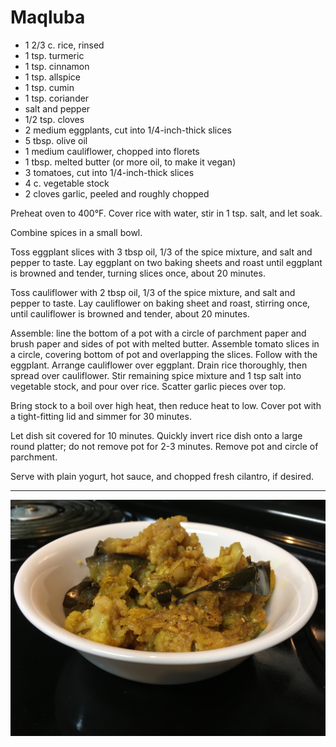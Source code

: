 # Maqluba

- 1 2/3 c. rice, rinsed
- 1 tsp. turmeric
- 1 tsp. cinnamon
- 1 tsp. allspice
- 1 tsp. cumin
- 1 tsp. coriander
- salt and pepper
- 1/2 tsp. cloves
- 2 medium eggplants, cut into 1/4-inch-thick slices
- 5 tbsp. olive oil
- 1 medium cauliflower, chopped into florets
- 1 tbsp. melted butter (or more oil, to make it vegan)
- 3 tomatoes, cut into 1/4-inch-thick slices
- 4 c. vegetable stock
- 2 cloves garlic, peeled and roughly chopped

Preheat oven to 400°F. Cover rice with water, stir in 1 tsp. salt, and let soak.

Combine spices in a small bowl.

Toss eggplant slices with 3 tbsp oil, 1/3 of the spice mixture, and salt and
pepper to taste. Lay eggplant on two baking sheets and roast until eggplant is
browned and tender, turning slices once, about 20 minutes.

Toss cauliflower with 2 tbsp oil, 1/3 of the spice mixture, and salt and pepper
to taste. Lay cauliflower on baking sheet and roast, stirring once, until
cauliflower is browned and tender, about 20 minutes.

Assemble: line the bottom of a pot with a circle of parchment paper and brush
paper and sides of pot with melted butter. Assemble tomato slices in a circle,
covering bottom of pot and overlapping the slices. Follow with the eggplant.
Arrange cauliflower over eggplant. Drain rice thoroughly, then spread over
cauliflower. Stir remaining spice mixture and 1 tsp salt into vegetable stock,
and pour over rice. Scatter garlic pieces over top.

Bring stock to a boil over high heat, then reduce heat to low. Cover pot with a
tight-fitting lid and simmer for 30 minutes.

Let dish sit covered for 10 minutes. Quickly invert rice dish onto a large round
platter; do not remove pot for 2-3 minutes. Remove pot and circle of parchment.

Serve with plain yogurt, hot sauce, and chopped fresh cilantro, if desired.

---

![maqluba](../images/maqluba.jpg)
